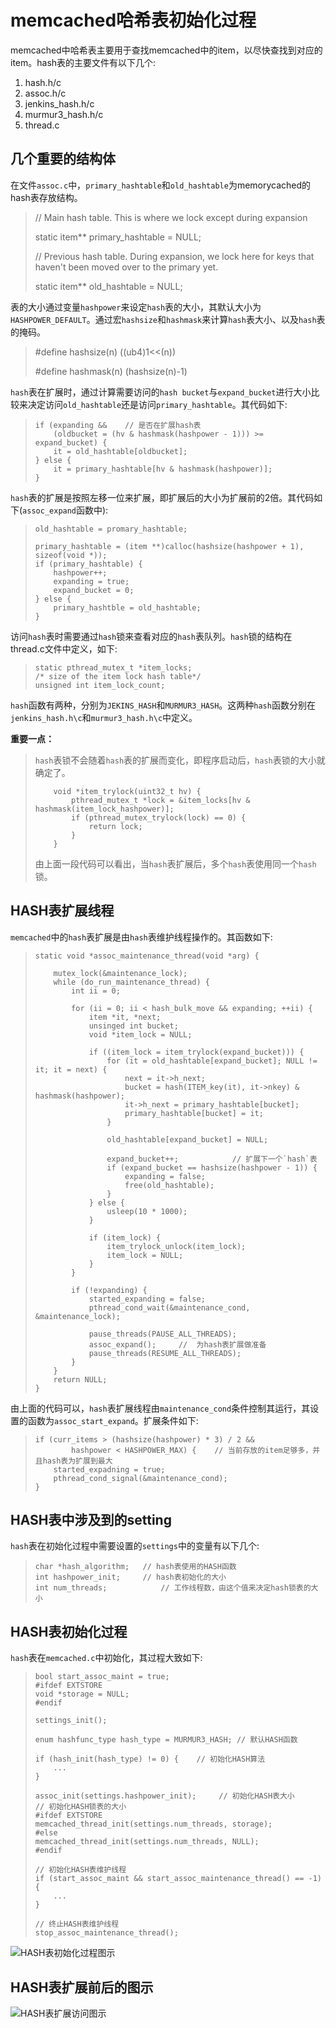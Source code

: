 memcached哈希表初始化过程
==============================================
memcached中哈希表主要用于查找memcached中的item，以尽快查找到对应的item。hash表的主要文件有以下几个:

1. hash.h/c
2. assoc.h/c
3. jenkins_hash.h/c
4. murmur3_hash.h/c
5. thread.c 

几个重要的结构体
-----------------------------------------

在文件`assoc.c`中，`primary_hashtable`和`old_hashtable`为memorycached的hash表存放结构。

>	// Main hash table. This is where we lock except during expansion
>	
>	static item** primary_hashtable = NULL;
>
>	// Previous hash table. During expansion, we lock here for keys that haven't been
>		moved over to the primary yet.
>
>	static item** old_hashtable = NULL;

表的大小通过变量`hashpower`来设定`hash`表的大小，其默认大小为`HASHPOWER_DEFAULT`。通过宏`hashsize`和`hashmask`来计算`hash`表大小、以及`hash`表的掩码。

>	#define hashsize(n) ((ub4)1<<(n))
>
>	#define hashmask(n) (hashsize(n)-1)

`hash`表在扩展时，通过计算需要访问的`hash bucket`与`expand_bucket`进行大小比较来决定访问`old_hashtable`还是访问`primary_hashtable`。其代码如下:

>	```
>	if (expanding && 	// 是否在扩展hash表
>		(oldbucket = (hv & hashmask(hashpower - 1))) >= expand_bucket) {
>		it = old_hashtable[oldbucket];
>	} else {
>		it = primary_hashtable[hv & hashmask(hashpower)];
>	}
>	```

`hash`表的扩展是按照左移一位来扩展，即扩展后的大小为扩展前的2倍。其代码如下(`assoc_expand`函数中):

>	```
>	old_hashtable = promary_hashtable;
>	
>	primary_hashtable = (item **)calloc(hashsize(hashpower + 1), sizeof(void *));
>	if (primary_hashtable) {
>		hashpower++;
>		expanding = true;
>		expand_bucket = 0;
>	} else {
>		primary_hashtble = old_hashtable;
>	}
>	```

访问`hash`表时需要通过`hash`锁来查看对应的`hash`表队列。`hash`锁的结构在thread.c文件中定义，如下:

>	```
>	static pthread_mutex_t *item_locks;
>	/* size of the item lock hash table*/
>	unsigned int item_lock_count;
>	```

`hash`函数有两种，分别为`JEKINS_HASH`和`MURMUR3_HASH`。这两种`hash`函数分别在`jenkins_hash.h\c`和`murmur3_hash.h\c`中定义。

**重要一点：**

>	`hash`表锁不会随着`hash`表的扩展而变化，即程序启动后，`hash`表锁的大小就确定了。
>
>	```
>		void *item_trylock(uint32_t hv) {
>			pthread_mutex_t *lock = &item_locks[hv & hashmask(item_lock_hashpower)];
>			if (pthread_mutex_trylock(lock) == 0) {
>				return lock;
>			}
>		}
>	```
>
>	由上面一段代码可以看出，当`hash`表扩展后，多个`hash`表使用同一个`hash`锁。

HASH表扩展线程
---------------------------------
`memcached`中的`hash`表扩展是由`hash`表维护线程操作的。其函数如下:

>	```
>	static void *assoc_maintenance_thread(void *arg) {
>		
>		mutex_lock(&maintenance_lock);
>		while (do_run_maintenance_thread) {
>			int ii = 0;
>		
>			for (ii = 0; ii < hash_bulk_move && expanding; ++ii) {
>				item *it, *next;
>				unsinged int bucket;
>				void *item_lock = NULL;
>			
>				if ((item_lock = item_trylock(expand_bucket))) {
>					for (it = old_hashtable[expand_bucket]; NULL != it; it = next) {
>						next = it->h_next;
>						bucket = hash(ITEM_key(it), it->nkey) & hashmask(hashpower);
>						it->h_next = primary_hashtable[bucket];
>						primary_hashtable[bucket] = it;
>					}
>					
>					old_hashtable[expand_bucket] = NULL;
>
>					expand_bucket++;			// 扩展下一个`hash`表
>					if (expand_bucket == hashsize(hashpower - 1)) {
>						expanding = false;
>						free(old_hashtable);
>					}
>				} else {
>					usleep(10 * 1000);
>				}
>				
>				if (item_lock) {
>					item_trylock_unlock(item_lock);
>					item_lock = NULL;
>				}
>			}
>			
>			if (!expanding) {
>				started_expanding = false;
>				pthread_cond_wait(&maintenance_cond, &maintenance_lock);
>				
>				pause_threads(PAUSE_ALL_THREADS);
>				assoc_expand();		//	为hash表扩展做准备
>				pause_threads(RESUME_ALL_THREADS);
>			}
>		}
>		return NULL;
>	}
>	```

由上面的代码可以，`hash`表扩展线程由`maintenance_cond`条件控制其运行，其设置的函数为`assoc_start_expand`。扩展条件如下:

>	```
>	if (curr_items > (hashsize(hashpower) * 3) / 2 &&
>			hashpower < HASHPOWER_MAX) {	// 当前存放的item足够多，并且hash表为扩展到最大
>		started_expadning = true;
>		pthread_cond_signal(&maintenance_cond);
>	}
>	```

HASH表中涉及到的setting
-------------------------------------------------
`hash`表在初始化过程中需要设置的`settings`中的变量有以下几个:

>	```
>	char *hash_algorithm;	// hash表使用的HASH函数
>	int	hashpower_init;		// hash表初始化的大小
>	int num_threads;			// 工作线程数，由这个值来决定hash锁表的大小
>	```


HASH表初始化过程
-------------------------------------------------
`hash`表在`memcached.c`中初始化，其过程大致如下:

>	```
>	bool start_assoc_maint = true;
>	#ifdef EXTSTORE
>	void *storage = NULL;
>	#endif
>
>	settings_init();
>
>	enum hashfunc_type hash_type = MURMUR3_HASH; // 默认HASH函数
>	
>	if (hash_init(hash_type) != 0) {	// 初始化HASH算法
>		...
>	}
>
>	assoc_init(settings.hashpower_init);	 // 初始化HASH表大小
>	// 初始化HASH锁表的大小
>	#ifdef EXTSTORE
>	memcached_thread_init(settings.num_threads, storage);
>	#else
>	memcached_thread_init(settings.num_threads, NULL);
>	#endif
>
>	// 初始化HASH表维护线程
>	if (start_assoc_maint && start_assoc_maintenance_thread() == -1) {
>		...
>	}
>	
>	// 终止HASH表维护线程
>	stop_assoc_maintenance_thread();
>	```

![HASH表初始化过程图示](https://github.com/whynotAC/analysis_memcached/blob/master/memory_hash/hash_init.png)

HASH表扩展前后的图示
-------------------------------------------------

![HASH表扩展访问图示](https://github.com/whynotAC/analysis_memcached/blob/master/memory_hash/hash_visit.png)